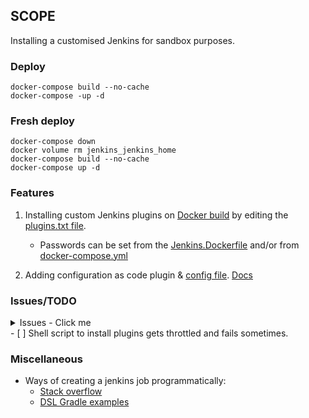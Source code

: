 ## SCOPE 

Installing a customised Jenkins for sandbox purposes.


### Deploy
```
docker-compose build --no-cache
docker-compose -up -d 
```

### Fresh deploy 
```
docker-compose down 
docker volume rm jenkins_jenkins_home
docker-compose build --no-cache
docker-compose up -d 
```


### Features 
1. Installing custom Jenkins plugins on [Docker build](JenkinsDockerfile/Jenkins.Dockerfile) by editing the [plugins.txt file](JenkinsDockerfile/scripts/plugins.txt).
    - Passwords can be set from the [Jenkins.Dockerfile](JenkinsDockerfile/Jenkins.Dockerfile) and/or from [docker-compose.yml](docker-compose.yml)

2. Adding configuration as code plugin & [config file](JenkinsDockerfile/scripts/casc-jenkins.yml). [Docs](https://plugins.jenkins.io/configuration-as-code/#plugin-content-getting-started)



### Issues/TODO
<details>
  <summary>Issues - Click me</summary>

- [X] Script auto approvals for seed job
- [X] As an alternative solution to CasC, create groovy script to create the seed job

</details>
- [ ] Shell script to install plugins gets throttled and fails sometimes.

### Miscellaneous
- Ways of creating a jenkins job programmatically:
    - [Stack overflow](https://stackoverflow.com/questions/16963309/how-create-and-configure-a-new-jenkins-job-using-groovy)
    - [DSL Gradle examples](https://github.com/sheehan/job-dsl-gradle-example)


